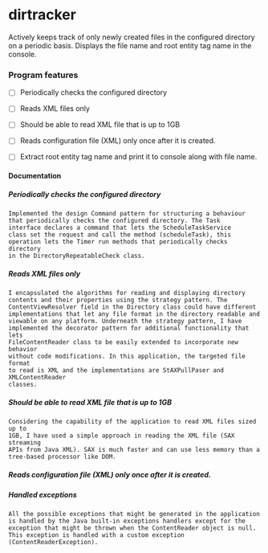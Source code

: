 # dirtracker
Actively keeps track of only newly created files in the configured directory on a periodic basis. Displays the file name and root entity tag name in the console.

### Program features
  - [ ] Periodically checks the configured directory
  - [ ] Reads XML files only
  - [ ] Should be able to read XML file that is up to 1GB
  - [ ] Reads configuration file (XML) only once after it is created.
  - [ ] Extract root entity tag name and print it to console along with file name.
  
  
#### Documentation
##### Periodically checks the configured directory
	Implemented the design Command pattern for structuring a behaviour 
	that periodically checks the configured directory. The Task 
	interface declares a command that lets the ScheduleTaskService
	class set the request and call the method (scheduleTask), this 
	operation lets the Timer run methods that periodically checks directory
	in the DirectoryRepeatableCheck class.

##### Reads XML files only
	I encapsulated the algorithms for reading and displaying directory
	contents and their properties using the strategy pattern. The 
	ContentViewResolver field in the Directory class could have different
	implementations that let any file format in the directory readable and 
	viewable on any platform. Underneath the strategy pattern, I have 
	implemented the decorator pattern for additional functionality that lets
	FileContentReader class to be easily extended to incorporate new behavior 
	without code modifications. In this application, the targeted file format
	to read is XML and the implementations are StAXPullPaser and XMLContentReader
	classes.
	
##### Should be able to read XML file that is up to 1GB
	Considering the capability of the application to read XML files sized up to
	1GB, I have used a simple approach in reading the XML file (SAX streaming 
	APIs from Java XML). SAX is much faster and can use less memory than a 
	tree-based processor like DOM.
	
##### Reads configuration file (XML) only once after it is created.

##### Handled exceptions
	All the possible exceptions that might be generated in the application
	is handled by the Java built-in exceptions handlers except for the 
	exception that might be thrown when the ContentReader object is null. 
	This exception is handled with a custom exception (ContentReaderException).

